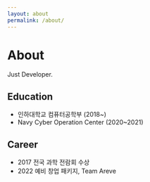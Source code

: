 ```yaml
---
layout: about
permalink: /about/
---
```


# About

<!--author-->

Just Developer.

## Education

- 인하대학교 컴퓨터공학부 (2018~)
- Navy Cyber Operation Center (2020~2021)

## Career

- 2017 전국 과학 전람회 수상
- 2022 예비 창업 패키지, Team Areve
